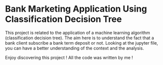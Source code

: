 # Bank Marketing Application Using Classification Decision Tree
This project is related to the application of a machine learning algorithm (classification decision tree). The aim here is to understand the fact that a bank client subscribe a bank term deposit or not. Looking at the jupyter file, you can have a better understanding of the context and the analysis.

Enjoy discovering this project !
All the code was written by me !
